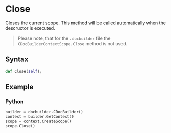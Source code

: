 # Close

Closes the current scope. This method will be called automatically when the descructor is executed.

> Please note, that for the `.docbuilder` file the `CDocBuilderContextScope.Close` method is not used.

## Syntax

```py
def Close(self);
```

## Example

### Python

``` py
builder = docbuilder.CDocBuilder()
context = builder.GetContext()
scope = context.CreateScope()
scope.Close()
```
